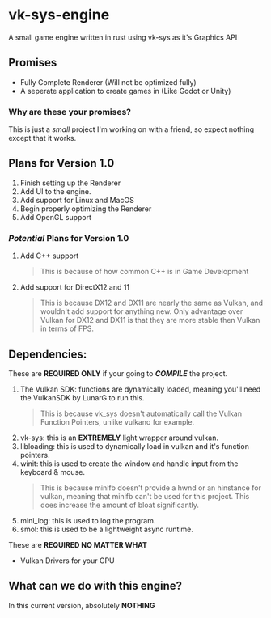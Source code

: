 # vk-sys-engine
A small game engine written in rust using vk-sys as it's Graphics API

## Promises 
 * Fully Complete Renderer (Will not be optimized fully)
 * A seperate application to create games in (Like Godot or Unity)


### Why are these your promises? 
This is just a *small* project I'm working on with a friend, so expect nothing except that it works. 

## Plans for Version 1.0
 1.  Finish setting up the Renderer
 2.  Add UI to the engine.
 3.  Add support for Linux and MacOS
 4.  Begin properly optimizing the Renderer
 5.  Add OpenGL support

### *Potential* Plans for Version 1.0
 1. Add C++ support
    > This is because of how common C++ is in Game Development
 2. Add support for DirectX12 and 11
    > This is because DX12 and DX11 are nearly the same as Vulkan, and wouldn't add support for anything new. Only advantage over Vulkan for DX12 and DX11 is that they are more stable then Vulkan in terms of FPS.   


## Dependencies:

These are **REQUIRED ONLY** if your going to ***COMPILE*** the project. 

 1. The Vulkan SDK: functions are dynamically loaded, meaning you'll need the VulkanSDK by LunarG to run this. 
    > This is because vk_sys doesn't automatically call the Vulkan Function Pointers, 
    unlike vulkano for example.
 2. vk-sys: this is an **EXTREMELY** light wrapper around vulkan. 
 3. libloading: this is used to dynamically load in vulkan and it's function pointers. 
 4. winit: this is used to create the window and handle input from the keyboard & mouse.
    > This is because minifb doesn't provide a hwnd or an hinstance for vulkan, meaning that minifb can't be used for this project. This does increase the amount of bloat significantly. 
 5. mini_log: this is used to log the program.
 6. smol: this is used to be a lightweight async runtime.

 These are **REQUIRED NO MATTER WHAT** 
  * Vulkan Drivers for your GPU  

## What can we do with this engine? 

In this current version, absolutely **NOTHING**